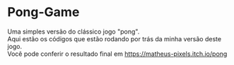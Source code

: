 # Pong-Game
Uma simples versão do clássico jogo "pong". <br>
Aqui estão os códigos que estão rodando por trás da minha versão deste jogo.<br>
Você pode conferir o resultado final em https://matheus-pixels.itch.io/pong
